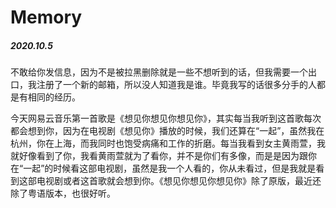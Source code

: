 # Memory

##### 2020.10.5
不敢给你发信息，因为不是被拉黑删除就是一些不想听到的话，但我需要一个出口，我注册了一个新的邮箱，所以没人知道我是谁。毕竟我写的话很多分手的人都是有相同的经历。

今天网易云音乐第一首歌是《想见你想见你想见你》，其实每当我听到这首歌每次都会想到你，因为在电视剧《想见你》播放的时候，我们还算在“一起”，虽然我在杭州，你在上海，而我同时也饱受病痛和工作的折磨。每当我看到女主黄雨萱，我就好像看到了你，我看黄雨萱就为了看你，并不是你们有多像，而是是因为跟你在“一起”的时候看这部电视剧，虽然是我一个人看的，你从未看过，但是我就是看到这部电视剧或者这首歌就会想到你。《想见你想见你想见你》除了原版，最近还除了粤语版本，也很好听。

